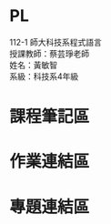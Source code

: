 # PL
112-1 師大科技系程式語言 <br>
授課教師：蔡芸琤老師 <br>
姓名：黃敏智 <br>
系級：科技系4年級 <br>

# 課程筆記區 <br>
# 作業連結區 <br>
# 專題連結區 <br>
